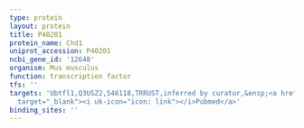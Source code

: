 ```yaml
---
type: protein
layout: protein
title: P40201
protein_name: Chd1
uniprot_accession: P40201
ncbi_gene_id: '12648'
organism: Mus musculus
function: transcription factor
tfs: ''
targets: 'Ubtfl1,Q3USZ2,546118,TRRUST,inferred by curator,&ensp;<a href="https://www.ncbi.nlm.nih.gov/pubmed/?term=26092847%5Buid%5D"
  target="_blank"><i uk-icon="icon: link"></i>Pubmed</a>'
binding_sites: ''
---
```

